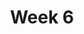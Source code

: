 ---
title: Week 6
days:
  - date: 2019-09-30
    events:
      "**Lab**{: .label } Lab 6 (due Sept. 30)":
      "**Vitamin**{: .label } Vitamin 6 (due Sept. 30)":
  - date: 2019-10-01
    events:
      "Case Study":
  - date: 2019-10-02
    events:
      "**Discussion**{: .label } Discussion 6":
  - date: 2019-10-03
    events:
      "**Exam**{: .label } Midterm 1 (tentative date)":
---